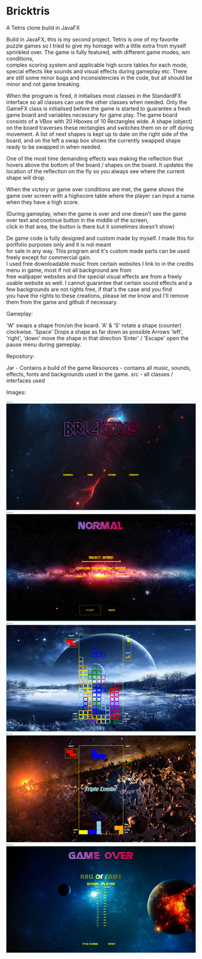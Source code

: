 # Bricktris
A Tetris clone build in JavaFX

Build in JavaFX, this is my second project. Tetris is one of my favorite puzzle games so I tried to give my homage with a little extra 
from myself sprinkled over. The game is fully featured, with different game modes, win conditions,  
complex scoring system and applicable high score tables for each mode, special effects like sounds and visual effects during gameplay etc. 
There are still some minor bugs and inconsistencies in the code, but all should be minor and not game breaking. 

When the program is fired, it initialises most classes in the StandardFX interface so all classes can use the other classes when needed.
Only the GameFX class is initialised before the game is started to guarantee a fresh game board and variables necessary for game play.
The game board consists of a VBox with 20 Hboxes of 10 Rectangles wide. A shape (object) on the board traverses these rectangles 
and switches them on or off during movement. A list of next shapes is kept up to date on the right side of the board, and on the left
a swap box shows the currently swapped shape ready to be swapped in when needed.

One of the most time demanding effects was making the reflection that hovers above the bottom of the board / shapes on the board.
It updates the location of the reflection on the fly so you always see where the current shape will drop.

When the victory or game over conditions are met, the game shows the game over screen with a highscore table where the player can input a 
name when they have a high score.

(During gameplay, when the game is over and one doesn't see the game over text and continue button in the middle of the screen,  
click in that area, the button is there but it sometimes doesn't show) 

De game code is fully designed and custom made by myself. I made this for portfolio purposes only and it is not meant  
for sale in any way. This program and it's custom made parts can be used freely except for commercial gain.  
I used free downloadable music from certain websites I link to in the credits menu in game, most if not all background are from  
free wallpaper websites and the special visual effects are from a freely usable website as well. 
I cannot guarantee that certain sound effects and a few backgrounds are not rights free, if that's the case and you find  
you have the rights to these creations, please let me know and I'll remove them from the game and github if necessary. 

Gameplay:

'W' swaps a shape fron/on the board.
'A' & 'S' rotate a shape (counter) clockwise.
'Space' Drops a shape as far down as possible
Arrows 'left', 'right', 'down' move the shape in that direction
'Enter' / 'Escape' open the pause menu during gameplay.

Repository:

Jar - Contains a build of the game
Resources - contains all music, sounds, effects, fonts and backgrounds used in the game.
src - all classes / interfaces used

Images:

![Image 1](https://github.com/Primaat/Bricktris/blob/master/screenshots/TitleScreenSmall.png)
![Image 2](https://github.com/Primaat/Bricktris/blob/master/screenshots/ModeSelectScreen.png)
![Image 3](https://github.com/Primaat/Bricktris/blob/master/screenshots/GamePlayScreen1.png)
![Image 4](https://github.com/Primaat/Bricktris/blob/master/screenshots/GamePlayScreen2.png)
![Image 5](https://github.com/Primaat/Bricktris/blob/master/screenshots/GameOverScreen.png)
